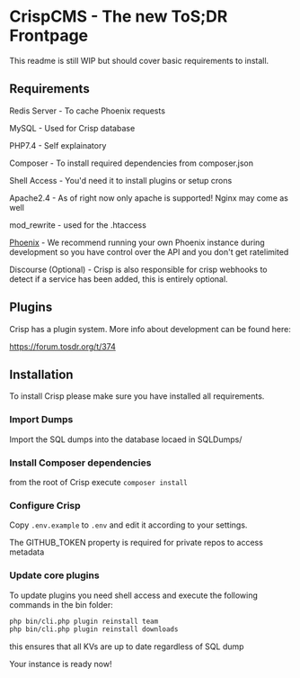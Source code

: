 # CrispCMS - The new ToS;DR Frontpage

This readme is still WIP but should cover basic requirements to install.




## Requirements

Redis Server - To cache Phoenix requests

MySQL - Used for Crisp database

PHP7.4 - Self explainatory

Composer - To install required dependencies from composer.json

Shell Access - You'd need it to install plugins or setup crons

Apache2.4 - As of right now only apache is supported! Nginx may come as well

mod_rewrite - used for the .htaccess

[Phoenix](https://github.com/tosdr/edit.tosdr.org) - We recommend running your own Phoenix instance during development so you have control over the API and you don't get ratelimited

Discourse (Optional) - Crisp is also responsible for crisp webhooks to detect if a service has been added, this is entirely optional.


## Plugins

Crisp has a plugin system. More info about development can be found here:

https://forum.tosdr.org/t/374

## Installation

To install Crisp please make sure you have installed all requirements.


### Import Dumps

Import the SQL dumps into the database locaed in SQLDumps/

### Install Composer dependencies

from the root of Crisp execute `composer install`

### Configure Crisp

Copy `.env.example` to `.env` and edit it according to your settings.

The GITHUB_TOKEN property is required for private repos to access metadata

### Update core plugins

To update plugins you need shell access and execute the following commands in the bin folder:

```bash
php bin/cli.php plugin reinstall team
php bin/cli.php plugin reinstall downloads
```

this ensures that all KVs are up to date regardless of SQL dump

Your instance is ready now!